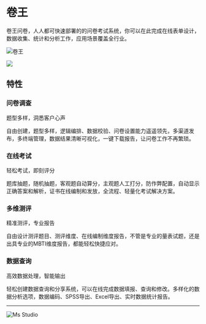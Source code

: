 # 卷王

卷王问卷，人人都可快速部署的的问卷考试系统，你可以在此完成在线表单设计，数据收集、统计和分析工作，应用场景覆盖全行业。

![卷王](https://file.lifebus.top/imgs/surveyking_cover.png)

![](https://img.shields.io/badge/%E6%96%B0%E7%96%86%E8%90%8C%E6%A3%AE%E8%BD%AF%E4%BB%B6%E5%BC%80%E5%8F%91%E5%B7%A5%E4%BD%9C%E5%AE%A4-%E6%8F%90%E4%BE%9B%E6%8A%80%E6%9C%AF%E6%94%AF%E6%8C%81-blue)

## 特性

### 问卷调查

题型多样，洞悉客户心声

自由创建，题型多样，逻辑编排、数据校验、问卷设置能力遥遥领先，多渠道发布，多终端管理，数据结果清晰可视化，一键下载报告，让问卷工作不再繁琐。

### 在线考试

轻松考试，即刻评分

题库抽题，随机抽题，客观题自动算分，主观题人工打分，防作弊配置，自动显示正确答案和解析，证书在线编制和发放，全流程、轻量化考试解决方案。

### 多维测评

精准测评，专业报告

自由设计测评题目、测评维度、在线编制维度报告，不管是专业的量表试题，还是出具专业的MBTI维度报告，都能轻松快捷应对。

### 数据查询

高效数据处理，智能输出

轻松创建数据查询和分享系统，可以在线完成数据填报、查询和修改。多样化的数据分析选项，数据编码、SPSS导出、Excel导出、实时数据统计报告。

---

![Ms Studio](https://file.lifebus.top/imgs/ms_blank_001.png)
